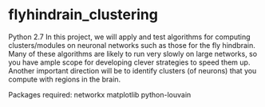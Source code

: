 # flyhindrain_clustering
Python 2.7
In this project, we will apply and test algorithms for computing clusters/modules on neuronal networks such as those for the fly hindbrain. Many of these algorithms are likely to run very slowly on large networks, so you have ample scope for developing clever strategies to speed them up. Another important direction will be to identify clusters (of neurons) that you compute with regions in the brain.

Packages required:
networkx
matplotlib
python-louvain
